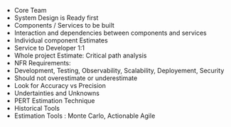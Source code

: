 - Core Team
- System Design is Ready first 
- Components / Services to be built
- Interaction and dependencies between components and services  
- Individual component Estimates 
- Service to Developer 1:1 
- Whole project Estimate: Critical path analysis  
- NFR Requirements: 
- Development, Testing, Observability, Scalability, Deployement, Security 
- Should not overestimate or underestimate 
- Look for Accuracy vs Precision 
- Undertainties and Unknowns
- PERT Estimation Technique 
- Historical Tools 
- Estimation Tools : Monte Carlo, Actionable Agile 
